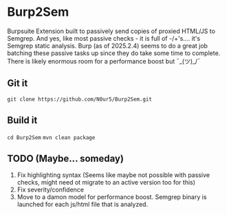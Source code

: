 # Burp2Sem
Burpsuite Extension built to passively send copies of proxied HTML/JS to Semgrep. And yes, like most passive checks - it is full of -/+'s.... it's Semgrep static analysis. Burp (as of 2025.2.4) seems to do a great job batching these passive tasks up since they do take some time to complete. There is likely enormous room for a performance boost but  ¯\_(ツ)_/¯

## Git it
`git clone https://github.com/N0ur5/Burp2Sem.git`

## Build it
`cd Burp2Sem`
`mvn clean package`


## TODO (Maybe... someday)
1. Fix highlighting syntax (Seems like maybe not possible with passive checks, might need ot migrate to an active version too for this)
2. Fix severity/confidence
3. Move to a damon model for performance boost. Semgrep binary is launched for each js/html file that is analyzed. 
